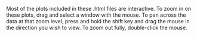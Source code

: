 
Most of the plots included in these .html files are interactive. To zoom in on these plots, drag and select a window with the mouse. To pan across the data at that zoom level, press and hold the shift key and drag the mouse in the direction you wish to view. To zoom out fully, double-click the mouse. 
